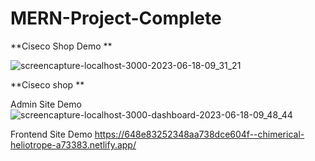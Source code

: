# MERN-Project-Complete
**Ciseco Shop Demo **

![screencapture-localhost-3000-2023-06-18-09_31_21](https://github.com/sunil9813/MERN-Project-Complete/assets/67497228/fc7b516b-15f8-486b-9ad9-e9e6eeb062ed)


**Ciseco shop **

Admin Site Demo
![screencapture-localhost-3000-dashboard-2023-06-18-09_48_44](https://github.com/sunil9813/MERN-Project-Complete/assets/67497228/812d5657-6ef4-43b9-a869-0060e5cfc8a6)

Frontend Site Demo 
https://648e83252348aa738dce604f--chimerical-heliotrope-a73383.netlify.app/
